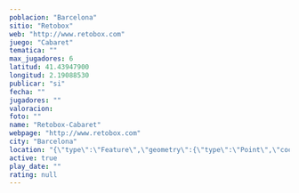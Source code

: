 ```yaml
---
poblacion: "Barcelona"
sitio: "Retobox"
web: "http://www.retobox.com"
juego: "Cabaret"
tematica: ""
max_jugadores: 6
latitud: 41.43947900
longitud: 2.19088530
publicar: "si"
fecha: ""
jugadores: ""
valoracion: 
foto: ""
name: "Retobox-Cabaret"
webpage: "http://www.retobox.com"
city: "Barcelona"
location: "{\"type\":\"Feature\",\"geometry\":{\"type\":\"Point\",\"coordinates\":[2.1908853,41.439479]}}"
active: true
play_date: ""
rating: null
---
```

